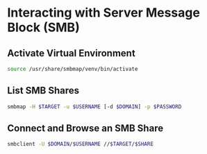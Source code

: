 # Interacting with Server Message Block (SMB)

## Activate Virtual Environment

```bash
source /usr/share/smbmap/venv/bin/activate
```

## List SMB Shares

```bash
smbmap -H $TARGET -u $USERNAME [-d $DOMAIN] -p $PASSWORD
```

## Connect and Browse an SMB Share

```bash
smbclient -U $DOMAIN/$USERNAME //$TARGET/$SHARE
```
